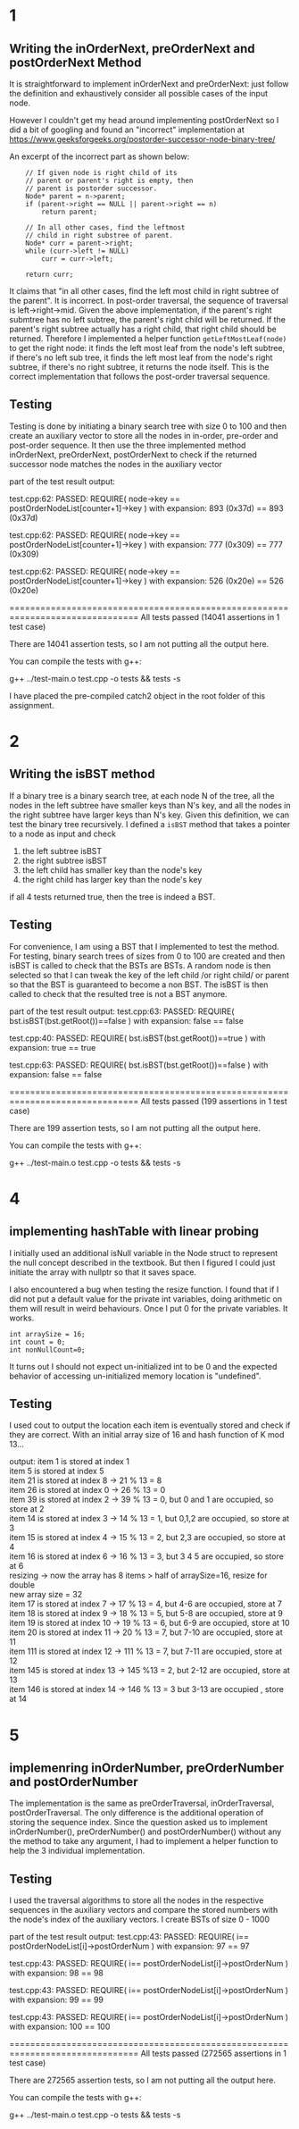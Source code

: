 # 1


## Writing the inOrderNext, preOrderNext and postOrderNext Method

It is straightforward to implement inOrderNext and preOrderNext: just follow the definition and exhaustively consider all possible cases of the input node.

However I couldn't get my head around implementing postOrderNext so I did a bit of googling and found an "incorrect" implementation at https://www.geeksforgeeks.org/postorder-successor-node-binary-tree/

An excerpt of the incorrect part as shown below:
```
    // If given node is right child of its
    // parent or parent's right is empty, then  
    // parent is postorder successor.
    Node* parent = n->parent;
    if (parent->right == NULL || parent->right == n)
        return parent;

    // In all other cases, find the leftmost  
    // child in right substree of parent.
    Node* curr = parent->right;
    while (curr->left != NULL)
        curr = curr->left;

    return curr;
```
It claims that "in all other cases, find the left most child in right subtree of the parent". It is incorrect. In post-order traversal, the sequence of traversal is left->right->mid. Given the above implementation, if the parent's right submtree has no left subtree, the parent's right child will be returned. If the parent's right subtree actually has a right child, that right child should be returned. Therefore I implemented a helper function ```getLeftMostLeaf(node)``` to get the right node: it finds the left most leaf from the node's left subtree, if there's no left sub tree, it finds the left most leaf from the node's right subtree, if there's no right subtree, it returns the node itself. This is the correct implementation that follows the post-order traversal sequence.



## Testing
Testing is done by initiating a binary search tree with size 0 to 100 and then create an auxiliary vector to store all the nodes in in-order, pre-order and post-order sequence. It then use the three implemented method inOrderNext, preOrderNext, postOrderNext to check if the returned successor node matches the nodes in the auxiliary vector

part of the test result output:

test.cpp:62: PASSED:
  REQUIRE( node->key == postOrderNodeList[counter+1]->key )
with expansion:
  893 (0x37d) == 893 (0x37d)

test.cpp:62: PASSED:
  REQUIRE( node->key == postOrderNodeList[counter+1]->key )
with expansion:
  777 (0x309) == 777 (0x309)

test.cpp:62: PASSED:
  REQUIRE( node->key == postOrderNodeList[counter+1]->key )
with expansion:
  526 (0x20e) == 526 (0x20e)

===============================================================================
All tests passed (14041 assertions in 1 test case)

There are 14041 assertion tests, so I am not putting all the output here.

You can compile the tests with g++:

g++ ../test-main.o test.cpp -o tests && tests -s

I have placed the pre-compiled catch2 object in the root folder of this assignment.


# 2

## Writing the isBST method

If a binary tree is a binary search tree, at each node N of the tree, all the nodes in the left subtree have smaller keys than N's key, and all the nodes in the right subtree have larger keys than N's key.
Given this definition, we can test the binary tree recursively. I defined a ```isBST``` method that takes a pointer to a node as input and check

1. the left subtree isBST
2. the right subtree isBST
3. the left child has smaller key than the node's key
4. the right child has larger key than the node's key

if all 4 tests returned true, then the tree is indeed a BST.


## Testing

For convenience, I am using a BST that I implemented to test the method. For testing, binary search trees of sizes from 0 to 100 are created and then isBST is called to check that the BSTs are BSTs. A random node is then selected so that I can tweak the key of the left child /or right child/ or parent so that the BST is guaranteed to become a non BST. The isBST is then called to check that the resulted tree is not a BST anymore.

part of the test result output:
test.cpp:63: PASSED:
  REQUIRE( bst.isBST(bst.getRoot())==false )
with expansion:
  false == false


test.cpp:40: PASSED:
  REQUIRE( bst.isBST(bst.getRoot())==true )
with expansion:
  true == true

test.cpp:63: PASSED:
  REQUIRE( bst.isBST(bst.getRoot())==false )
with expansion:
  false == false

===============================================================================
All tests passed (199 assertions in 1 test case)

There are 199 assertion tests, so I am not putting all the output here.

You can compile the tests with g++:

g++ ../test-main.o test.cpp -o tests && tests -s

# 4

## implementing hashTable with linear probing

I initially used an additional isNull variable in the Node struct to represent the null concept described in the textbook. But then I figured I could just initiate the array with nullptr so that it saves space.

I also encountered a bug when testing the resize function. I found that if I did not put a default value for the private int variables, doing arithmetic on them will result in weird behaviours. Once I put 0 for the private variables. It works.

```
int arraySize = 16;
int count = 0;
int nonNullCount=0;
```

It turns out I should not expect un-initialized int to be 0 and the expected behavior of accessing un-initialized memory location is "undefined".

## Testing
I used cout to output the location each item is eventually stored and check if they are correct. With an initial array size of 16 and hash function of K mod 13...

output:
item 1 is stored at index 1<br>
item 5 is stored at index 5<br>
item 21 is stored at index 8 -> 21 % 13 = 8<br>
item 26 is stored at index 0 -> 26 % 13 = 0<br>
item 39 is stored at index 2 -> 39 % 13 = 0, but 0 and 1 are occupied, so store at 2<br>
item 14 is stored at index 3 -> 14 % 13 = 1, but 0,1,2 are occupied, so store at 3<br>
item 15 is stored at index 4 -> 15 % 13 = 2, but 2,3 are occupied, so store at 4<br>
item 16 is stored at index 6 -> 16 % 13 = 3, but 3 4 5 are occupied, so store at 6<br>
resizing  -> now the array has 8 items > half of arraySize=16, resize for double<br>
new array size = 32<br>
item 17 is stored at index 7 -> 17 % 13 = 4, but 4-6 are occupied, store at 7<br>
item 18 is stored at index 9 -> 18 % 13 = 5, but 5-8 are occupied, store at 9<br>
item 19 is stored at index 10 -> 19 % 13 = 6, but 6-9 are occupied, store at 10<br>
item 20 is stored at index 11 -> 20 % 13 = 7, but 7-10 are occupied, store at 11<br>
item 111 is stored at index 12 -> 111 % 13 = 7, but 7-11 are occupied, store at 12<br>
item 145 is stored at index 13 -> 145 %13 = 2, but 2-12 are occupied, store at 13<br>
item 146 is stored at index 14 -> 146 % 13 = 3 but 3-13 are occupied , store at 14<br>



# 5

## implemenring inOrderNumber, preOrderNumber and postOrderNumber

The implementation is the same as preOrderTraversal, inOrderTraversal, postOrderTraversal. The only difference is the additional operation of storing the sequence index. Since the question asked us to implement inOrderNumber(), preOrderNumber() and postOrderNumber() without any the method to take any argument, I had to implement a helper function to help the 3 individual implementation.

## Testing

I used the traversal algorithms to store all the nodes in the respective sequences in the auxiliary vectors and compare the stored numbers with the node's index of the auxiliary vectors. I create BSTs of size 0 - 1000

part of the test result output:
test.cpp:43: PASSED:
  REQUIRE( i== postOrderNodeList[i]->postOrderNum )
with expansion:
  97 == 97

test.cpp:43: PASSED:
  REQUIRE( i== postOrderNodeList[i]->postOrderNum )
with expansion:
  98 == 98

test.cpp:43: PASSED:
  REQUIRE( i== postOrderNodeList[i]->postOrderNum )
with expansion:
  99 == 99

test.cpp:43: PASSED:
  REQUIRE( i== postOrderNodeList[i]->postOrderNum )
with expansion:
  100 == 100

===============================================================================
All tests passed (272565 assertions in 1 test case)

There are 272565 assertion tests, so I am not putting all the output here.

You can compile the tests with g++:

g++ ../test-main.o test.cpp -o tests && tests -s
